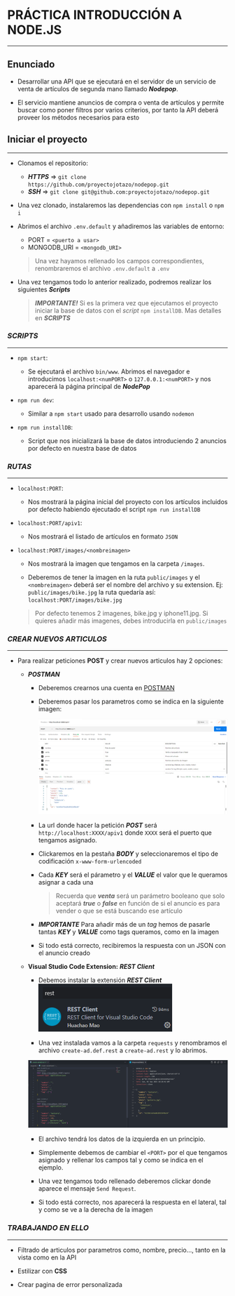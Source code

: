 # PRÁCTICA INTRODUCCIÓN A NODE.JS
---

## Enunciado

- Desarrollar una API que se ejecutará en el servidor de un servicio de venta de artículos de segunda mano llamado ***Nodepop***.

- El servicio mantiene anuncios de compra o venta de artículos y permite buscar como poner filtros por varios criterios, por tanto la API deberá proveer los métodos necesarios para esto

## Iniciar el proyecto
---

- Clonamos el repositorio:

  - ***HTTPS*** => `git clone https://github.com/proyectojotazo/nodepop.git`
  - ***SSH*** => `git clone git@github.com:proyectojotazo/nodepop.git`

- Una vez clonado, instalaremos las dependencias con `npm install` o `npm i`

- Abrimos el archivo `.env.default` y añadiremos las variables de entorno:

  - PORT = `<puerto a usar>`
  - MONGODB_URI = `<mongodb_URI>`

  > Una vez hayamos rellenado los campos correspondientes, renombraremos el archivo `.env.default` a `.env`

- Una vez tengamos todo lo anterior realizado, podremos realizar los siguientes ***Scripts***

  > ***IMPORTANTE!*** Si es la primera vez que ejecutamos el proyecto iniciar la base de datos con el *script* `npm installDB`. Mas detalles en ***SCRIPTS***

### ***SCRIPTS***
---

  - `npm start`: 

    - Se ejecutará el archivo `bin/www`. Abrimos el navegador e introducimos `localhost:<numPORT>` o `127.0.0.1:<numPORT>` y nos aparecerá la página principal de ***NodePop***
  
  - `npm run dev`:

    - Similar a `npm start` usado para desarrollo usando `nodemon`

  - `npm run installDB`:

    - Script que nos inicializará la base de datos introduciendo 2 anuncios por defecto en nuestra base de datos

### ***RUTAS***
---

- `localhost:PORT`:

  - Nos mostrará la página inicial del proyecto con los artículos incluidos por defecto habiendo ejecutado el script `npm run installDB`

- `localhost:PORT/apiv1`:

  - Nos mostrará el listado de artículos en formato `JSON`

- `localhost:PORT/images/<nombreimagen>`

  - Nos mostrará la imagen que tengamos en la carpeta `/images`.

  - Deberemos de tener la imagen en la ruta `public/images` y el `<nombreimagen>` deberá ser el nombre del archivo y su extension. Ej: `public/images/bike.jpg` la ruta quedaría así: `localhost:PORT/images/bike.jpg`

  > Por defecto tenemos 2 imagenes, bike.jpg y iphone11.jpg. Si quieres añadir más imagenes, debes introducirla en `public/images`

### ***CREAR NUEVOS ARTICULOS***
---

- Para realizar peticiones **POST** y crear nuevos articulos hay 2 opciones:

  - ***POSTMAN***

    - Deberemos crearnos una cuenta en [POSTMAN](https://www.postman.com)
    - Deberemos pasar los parametros como se indica en la siguiente imagen:

      ![POST EN POSTMAN](public/readme-imgs/post-format-postman.png)

    - La url donde hacer la petición ***POST*** será `http://localhost:XXXX/apiv1` donde `XXXX` será el puerto que tengamos asignado.

    - Clickaremos en la pestaña ***BODY*** y seleccionaremos el tipo de codificación `x-www-form-urlencoded`

    - Cada ***KEY*** será el párametro y el ***VALUE*** el valor que le queramos asignar a cada una

      > Recuerda que ***venta*** será un parámetro booleano que solo aceptará ***true*** o ***false*** en función de si el anuncio es para vender o que se está buscando ese artículo

    - ***IMPORTANTE*** Para añadir más de un *tag* hemos de pasarle tantas ***KEY*** y ***VALUE*** como tags queramos, como en la imagen

    - Si todo está correcto, recibiremos la respuesta con un JSON con el anuncio creado

  - **Visual Studio Code Extension:** ***REST Client***

    - Debemos instalar la extensión ***REST Client***
    ![REST CLIENT](public/readme-imgs/post-rest-client.png)

    - Una vez instalada vamos a la carpeta `requests` y renombramos el archivo `create-ad.def.rest` a `create-ad.rest` y lo abrimos.     

    ![REST CLIENT EXAMPLE](public/readme-imgs/rest-client-example.png)

    - El archivo tendrá los datos de la izquierda en un principio.

    - Simplemente debemos de cambiar el `<PORT>` por el que tengamos asignado y rellenar los campos tal y como se indica en el ejemplo.

    - Una vez tengamos todo rellenado deberemos clickar donde aparece el mensaje `Send Request`.

    - Si todo está correcto, nos aparecerá la respuesta en el lateral, tal y como se ve a la derecha de la imagen
    

### ***TRABAJANDO EN ELLO***
---

- Filtrado de articulos por parametros como, nombre, precio..., tanto en la vista como en la API

- Estilizar con **CSS**  

- Crear pagina de error personalizada

